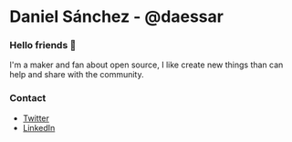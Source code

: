 # Daniel Sánchez - @daessar 
### Hello friends 👋
<!--
**daessar/daessar** is a ✨ _special_ ✨ repository because its `README.md` (this file) appears on your GitHub profile.

Here are some ideas to get you started:

- 🔭 I’m currently working on ...
- 🌱 I’m currently learning ...
- 👯 I’m looking to collaborate on ...
- 🤔 I’m looking for help with ...
- 💬 Ask me about ...
- 📫 How to reach me: ...
- 😄 Pronouns: ...
- ⚡ Fun fact: ...
-->
I'm a maker and fan about open source, I like create new things than can help and share with the community.

### Contact
- [Twitter](https://twitter.com/daessaar)
- [LinkedIn](https://www.linkedin.com/in/danielsanchezdev/)
